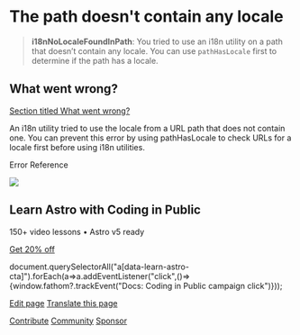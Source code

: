 The path doesn't contain any locale
===================================

> **i18nNoLocaleFoundInPath**: You tried to use an i18n utility on a path that doesn’t contain any locale. You can use `pathHasLocale` first to determine if the path has a locale.

What went wrong?
----------------

[Section titled What went wrong?](#what-went-wrong)

An i18n utility tried to use the locale from a URL path that does not contain one. You can prevent this error by using pathHasLocale to check URLs for a locale first before using i18n utilities.

Error Reference

![](/_astro/CodingInPublic.DpaYu7Qd_5sx41.webp)

Learn Astro with **Coding in Public**
-------------------------------------

150+ video lessons • Astro v5 ready

[Get 20% off](https://learnastro.dev?code=ASTRO_PROMO)

document.querySelectorAll("a\[data-learn-astro-cta\]").forEach(a=>a.addEventListener("click",()=>{window.fathom?.trackEvent("Docs: Coding in Public campaign click")}));

[Edit page](https://github.com/withastro/astro/blob/main/packages/astro/src/core/errors/errors-data.ts) [Translate this page](https://contribute.docs.astro.build/guides/i18n/)

[Contribute](/en/contribute/) [Community](https://astro.build/chat) [Sponsor](https://opencollective.com/astrodotbuild)